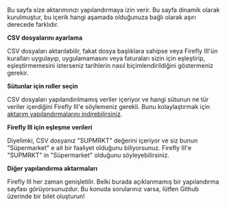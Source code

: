 Bu sayfa size aktarımınızı yapılandırmaya izin verir. Bu sayfa dinamik olarak kurulmuştur, bu içerik hangi aşamada olduğunuza bağlı olarak aşırı derecede farklıdır.

**CSV dosyalarını ayarlama**

CSV dosyaları aktarılabilir, fakat dosya başlıklara sahipse veya Firefly III'ün kuralları uygulayıp, uygulamamasını veya faturaları sizin için eşleştirip, eşleştirmemesini isterseniz tarihlerin nasıl biçimlendirildiğini göstermeniz gerekir.

**Sütunlar için roller seçin**

CSV dosyaları yapılandırılmamış veriler içeriyor ve hangi sütunun ne tür veriler içerdiğini Firefly III'e söylemeniz gerekli. Bunu kolaylaştırmak için [aktarım yapılandırmalarını indirebilirsiniz](https://github.com/firefly-iii/import-configurations).

**Firefly III için eşleşme verileri**

Diyelimki, CSV dosyanız "SUPMRKT" değerini içeriyor ve siz bunun "Süpermarket" e ait bir faaliyet olduğunu biliyorsunuz. Firefly III'e "SUPMRKT" in "Süpermarket" olduğunu söyleyebilirsiniz.

**Diğer yapılandırma aktarmaları**

Firefly III her zaman genişletilir. Belki burada açıklanmamış bir yapılandırma sayfası görüyorsunuzdur. Bu konuda sorularınız varsa, lütfen Github üzerinde bir bilet oluşturun!
